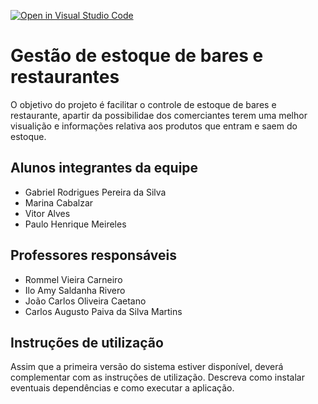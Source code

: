 [![Open in Visual Studio Code](https://classroom.github.com/assets/open-in-vscode-718a45dd9cf7e7f842a935f5ebbe5719a5e09af4491e668f4dbf3b35d5cca122.svg)](https://classroom.github.com/online_ide?assignment_repo_id=11926315&assignment_repo_type=AssignmentRepo)
# Gestão de estoque de bares e restaurantes

O objetivo do projeto é facilitar o controle de estoque de bares e restaurante, apartir da possibilidae dos comerciantes terem uma melhor visualição e informações relativa aos produtos que entram e saem do estoque. 

## Alunos integrantes da equipe

* Gabriel Rodrigues Pereira da Silva
* Marina Cabalzar
* Vitor Alves
* Paulo Henrique Meireles

## Professores responsáveis

* Rommel Vieira Carneiro
* Ilo Amy Saldanha Rivero
* João Carlos Oliveira Caetano
* Carlos Augusto Paiva da Silva Martins

## Instruções de utilização

Assim que a primeira versão do sistema estiver disponível, deverá complementar com as instruções de utilização. Descreva como instalar eventuais dependências e como executar a aplicação.
